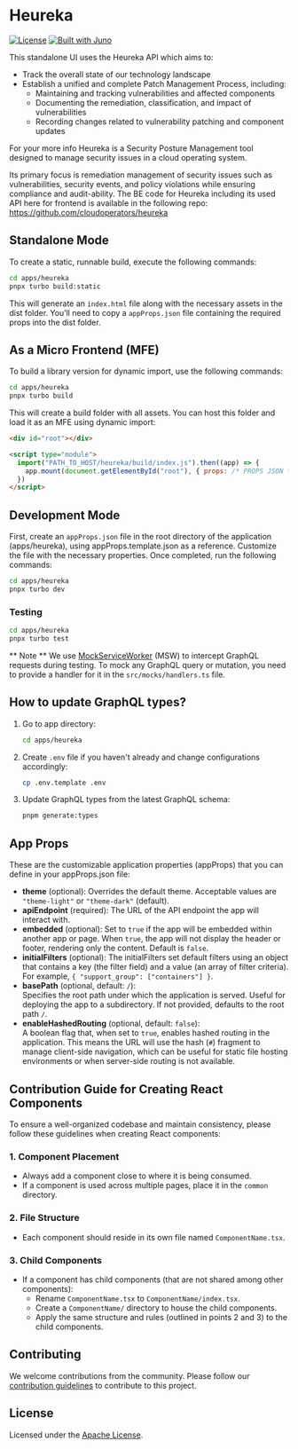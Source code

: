 # Heureka

[![License](https://img.shields.io/badge/License-Apache%202.0-blue.svg)](LICENSE)
[![Built with Juno](https://cloudoperators.github.io/juno/built-with-juno.svg)](https://github.com/cloudoperators/juno)

This standalone UI uses the Heureka API which aims to:

- Track the overall state of our technology landscape
- Establish a unified and complete Patch Management Process, including:
  - Maintaining and tracking vulnerabilities and affected components
  - Documenting the remediation, classification, and impact of vulnerabilities
  - Recording changes related to vulnerability patching and component updates

For your more info Heureka is a Security Posture Management tool designed to manage security issues in a cloud operating system.

Its primary focus is remediation management of security issues such as vulnerabilities, security events, and policy violations while ensuring compliance and audit-ability. The BE code for Heureka including its used API here for frontend is available in the following repo: https://github.com/cloudoperators/heureka

## Standalone Mode

To create a static, runnable build, execute the following commands:

```bash
cd apps/heureka
pnpx turbo build:static
```

This will generate an `index.html` file along with the necessary assets in the dist folder. You’ll need to copy a `appProps.json` file containing the required props into the dist folder.

## As a Micro Frontend (MFE)

To build a library version for dynamic import, use the following commands:

```bash
cd apps/heureka
pnpx turbo build
```

This will create a build folder with all assets. You can host this folder and load it as an MFE using dynamic import:

```html
<div id="root"></div>

<script type="module">
  import("PATH_TO_HOST/heureka/build/index.js").then((app) => {
    app.mount(document.getElementById("root"), { props: /* PROPS JSON */ })
  })
</script>
```

## Development Mode

First, create an `appProps.json` file in the root directory of the application (apps/heureka), using appProps.template.json as a reference. Customize the file with the necessary properties. Once completed, run the following commands:

```bash
cd apps/heureka
pnpx turbo dev
```

### Testing

```bash
cd apps/heureka
pnpx turbo test
```

** Note **
We use [MockServiceWorker](https://mswjs.io/) (MSW) to intercept GraphQL requests during testing. To mock any GraphQL query or mutation, you need to provide a handler for it in the `src/mocks/handlers.ts` file.

## How to update GraphQL types?

1. Go to app directory:
   ```bash
   cd apps/heureka
   ```
2. Create `.env` file if you haven't already and change configurations accordingly:
   ```bash
   cp .env.template .env
   ```
3. Update GraphQL types from the latest GraphQL schema:
   ```bash
   pnpm generate:types
   ```

## App Props

These are the customizable application properties (appProps) that you can define in your appProps.json file:

- **theme** (optional): Overrides the default theme. Acceptable values are `"theme-light"` or `"theme-dark"` (default).
- **apiEndpoint** (required): The URL of the API endpoint the app will interact with.
- **embedded** (optional): Set to `true` if the app will be embedded within another app or page. When `true`, the app will not display the header or footer, rendering only the content. Default is `false`.
- **initialFilters** (optional): The initialFilters set default filters using an object that contains a key (the filter field) and a value (an array of filter criteria). For example, `{ "support_group": ["containers"] }`.
- **basePath** (optional, default: `/`):  
  Specifies the root path under which the application is served. Useful for deploying the app to a subdirectory. If not provided, defaults to the root path `/`.
- **enableHashedRouting** (optional, default: `false`):  
  A boolean flag that, when set to `true`, enables hashed routing in the application. This means the URL will use the hash (`#`) fragment to manage client-side navigation, which can be useful for static file hosting environments or when server-side routing is not available.

## Contribution Guide for Creating React Components

To ensure a well-organized codebase and maintain consistency, please follow these guidelines when creating React components:

### 1. Component Placement

- Always add a component close to where it is being consumed.
- If a component is used across multiple pages, place it in the `common` directory.

### 2. File Structure

- Each component should reside in its own file named `ComponentName.tsx`.

### 3. Child Components

- If a component has child components (that are not shared among other components):
  - Rename `ComponentName.tsx` to `ComponentName/index.tsx`.
  - Create a `ComponentName/` directory to house the child components.
  - Apply the same structure and rules (outlined in points 2 and 3) to the child components.

## Contributing

We welcome contributions from the community. Please follow our [contribution guidelines](https://github.com/cloudoperators/juno/blob/main/CONTRIBUTING.md) to contribute to this project.

## License

Licensed under the [Apache License](LICENSE).
